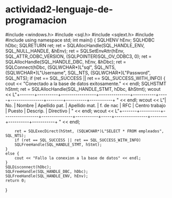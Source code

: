 # actividad2-lenguaje-de-programacion
#include <windows.h>
#include <sql.h>
#include <sqlext.h>
#include <iostream>
#include <iomanip>
using namespace std;
int main() {
    SQLHENV hEnv;
    SQLHDBC hDbc;
    SQLRETURN ret;
    ret = SQLAllocHandle(SQL_HANDLE_ENV, SQL_NULL_HANDLE, &hEnv);
    ret = SQLSetEnvAttr(hEnv, SQL_ATTR_ODBC_VERSION, (SQLPOINTER)SQL_OV_ODBC3, 0);
    ret = SQLAllocHandle(SQL_HANDLE_DBC, hEnv, &hDbc);
    ret = SQLConnect(hDbc, (SQLWCHAR*)L"sql", SQL_NTS, (SQLWCHAR*)L"Username", SQL_NTS, (SQLWCHAR*)L"Password", SQL_NTS);
    if (ret == SQL_SUCCESS || ret == SQL_SUCCESS_WITH_INFO) {
        cout << "Conectado a la base de datos exitosamente." << endl;
        SQLHSTMT hStmt;
        ret = SQLAllocHandle(SQL_HANDLE_STMT, hDbc, &hStmt);
       wcout << L"+-------+----------+-----------------+---------------+-----------+-----+----------------+--------+----------+-----------+ " << endl;
       wcout << L"|  No.  |  Nombre  |  Apellido pat.  | Apellido mat. | f. de nac | RFC | Centro trabajo | Puesto | Descrip. | Directivo | " << endl;
       wcout << L"+-------+----------+-----------------+---------------+-----------+-----+----------------+--------+----------+-----------+ " << endl;

      
        ret = SQLExecDirect(hStmt, (SQLWCHAR*)L"SELECT * FROM empleados", SQL_NTS);
        if (ret == SQL_SUCCESS || ret == SQL_SUCCESS_WITH_INFO)
        SQLFreeHandle(SQL_HANDLE_STMT, hStmt);
    }
    else {
        cout << "Fallo la conexion a la base de datos" << endl;
    }
    SQLDisconnect(hDbc);
    SQLFreeHandle(SQL_HANDLE_DBC, hDbc);
    SQLFreeHandle(SQL_HANDLE_ENV, hEnv);
    return 0;
}

